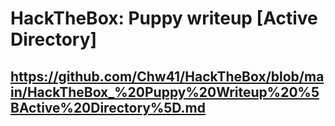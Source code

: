 # HackTheBox: Puppy writeup [Active Directory]
## https://github.com/Chw41/HackTheBox/blob/main/HackTheBox_%20Puppy%20Writeup%20%5BActive%20Directory%5D.md
